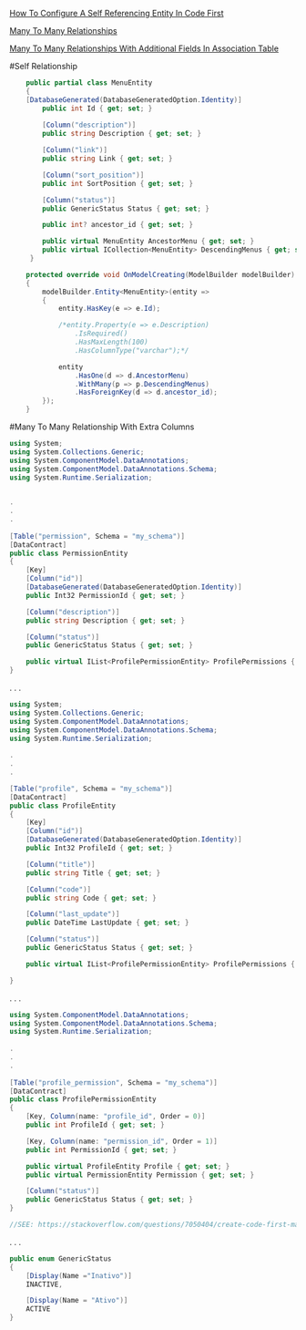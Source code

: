 [How To Configure A Self Referencing Entity In Code First](https://roland.kierkels.net/c-asp-net/how-to-configure-a-self-referencing-entity-in-code-first/)

[Many To Many Relationships](https://adrianscorner.wordpress.com/2014/04/04/designing-a-many-to-many-relationship-with-additional-fields-using-entity-framework/)

[Many To Many Relationships With Additional Fields In Association Table](https://stackoverflow.com/questions/7050404/create-code-first-many-to-many-with-additional-fields-in-association-table)

[]()
[]()
[]()
[]()


#Self Relationship

```cs
    public partial class MenuEntity
    {
	[DatabaseGenerated(DatabaseGeneratedOption.Identity)]
        public int Id { get; set; }
		
        [Column("description")]
        public string Description { get; set; }

        [Column("link")]
        public string Link { get; set; }

        [Column("sort_position")]
        public int SortPosition { get; set; }

        [Column("status")]
        public GenericStatus Status { get; set; }

        public int? ancestor_id { get; set; }

        public virtual MenuEntity AncestorMenu { get; set; }
        public virtual ICollection<MenuEntity> DescendingMenus { get; set; }
     }

    protected override void OnModelCreating(ModelBuilder modelBuilder)
    {
        modelBuilder.Entity<MenuEntity>(entity =>
        {
            entity.HasKey(e => e.Id);

            /*entity.Property(e => e.Description)
                .IsRequired()
                .HasMaxLength(100)
                .HasColumnType("varchar");*/

            entity
				.HasOne(d => d.AncestorMenu)
				.WithMany(p => p.DescendingMenus)
				.HasForeignKey(d => d.ancestor_id);
        });
    }

```	

#Many To Many Relationship With Extra Columns

```cs
using System;
using System.Collections.Generic;
using System.ComponentModel.DataAnnotations;
using System.ComponentModel.DataAnnotations.Schema;
using System.Runtime.Serialization; 

	
.
.
.
	
[Table("permission", Schema = "my_schema")]
[DataContract]
public class PermissionEntity
{
	[Key]
	[Column("id")]
	[DatabaseGenerated(DatabaseGeneratedOption.Identity)]
	public Int32 PermissionId { get; set; }

	[Column("description")]
	public string Description { get; set; }

	[Column("status")]
	public GenericStatus Status { get; set; }

	public virtual IList<ProfilePermissionEntity> ProfilePermissions { get; set; }
}
```   
	
.
.
.

```cs
using System;
using System.Collections.Generic;
using System.ComponentModel.DataAnnotations;
using System.ComponentModel.DataAnnotations.Schema;
using System.Runtime.Serialization; 
	
.
.
.

[Table("profile", Schema = "my_schema")]
[DataContract]
public class ProfileEntity
{
	[Key]
	[Column("id")]
	[DatabaseGenerated(DatabaseGeneratedOption.Identity)]
	public Int32 ProfileId { get; set; }

	[Column("title")]
	public string Title { get; set; }

	[Column("code")]
	public string Code { get; set; }

	[Column("last_update")]
	public DateTime LastUpdate { get; set; }

	[Column("status")]
	public GenericStatus Status { get; set; }

	public virtual IList<ProfilePermissionEntity> ProfilePermissions { get; set; }

}
```   
	
.
.
.

```cs	
using System.ComponentModel.DataAnnotations;
using System.ComponentModel.DataAnnotations.Schema;
using System.Runtime.Serialization;
	
.
.
.
	
[Table("profile_permission", Schema = "my_schema")]
[DataContract]
public class ProfilePermissionEntity
{
	[Key, Column(name: "profile_id", Order = 0)]
	public int ProfileId { get; set; }

	[Key, Column(name: "permission_id", Order = 1)]
	public int PermissionId { get; set; }

	public virtual ProfileEntity Profile { get; set; }
	public virtual PermissionEntity Permission { get; set; }

	[Column("status")]
	public GenericStatus Status { get; set; }
}

//SEE: https://stackoverflow.com/questions/7050404/create-code-first-many-to-many-with-additional-fields-in-association-table
```   
	
.
.
.

```cs
public enum GenericStatus
{
	[Display(Name ="Inativo")]
	INACTIVE,

	[Display(Name = "Ativo")]
	ACTIVE
}
```
